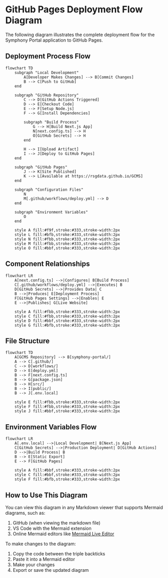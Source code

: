 # GitHub Pages Deployment Flow Diagram

The following diagram illustrates the complete deployment flow for the Symphony Portal application to GitHub Pages.

## Deployment Process Flow

```mermaid
flowchart TD
    subgraph "Local Development"
        A[Developer Makes Changes] --> B[Commit Changes]
        B --> C[Push to GitHub]
    end

    subgraph "GitHub Repository"
        C --> D[GitHub Actions Triggered]
        D --> E[Checkout Code]
        E --> F[Setup Node.js]
        F --> G[Install Dependencies]
        
        subgraph "Build Process"
            G --> H[Build Next.js App]
            N[next.config.ts] --> H
            O[GitHub Secrets] --> H
        end
        
        H --> I[Upload Artifact]
        I --> J[Deploy to GitHub Pages]
    end

    subgraph "GitHub Pages"
        J --> K[Site Published]
        K --> L[Available at https://rsgdata.github.io/GCMS]
    end

    subgraph "Configuration Files"
        N
        M[.github/workflows/deploy.yml] --> D
    end

    subgraph "Environment Variables"
        O
    end

    style A fill:#f9f,stroke:#333,stroke-width:2px
    style L fill:#bfb,stroke:#333,stroke-width:2px
    style N fill:#fbb,stroke:#333,stroke-width:2px
    style M fill:#fbb,stroke:#333,stroke-width:2px
    style O fill:#bbf,stroke:#333,stroke-width:2px
```

## Component Relationships

```mermaid
flowchart LR
    A[next.config.ts] -->|Configures| B[Build Process]
    C[.github/workflows/deploy.yml] -->|Executes| B
    D[GitHub Secrets] -->|Provides Data| C
    B -->|Produces| E[Deployment Process]
    F[GitHub Pages Settings] -->|Enables| E
    E -->|Publishes| G[Live Website]

    style A fill:#fbb,stroke:#333,stroke-width:2px
    style C fill:#fbb,stroke:#333,stroke-width:2px
    style D fill:#bbf,stroke:#333,stroke-width:2px
    style G fill:#bfb,stroke:#333,stroke-width:2px
```

## File Structure

```mermaid
flowchart TD
    A[GCMS Repository] --> B[symphony-portal/]
    A --> C[.github/]
    C --> D[workflows/]
    D --> E[deploy.yml]
    B --> F[next.config.ts]
    B --> G[package.json]
    B --> H[src/]
    B --> I[public/]
    B --> J[.env.local]

    style E fill:#fbb,stroke:#333,stroke-width:2px
    style F fill:#fbb,stroke:#333,stroke-width:2px
    style J fill:#bbf,stroke:#333,stroke-width:2px
```

## Environment Variables Flow

```mermaid
flowchart LR
    A[.env.local] -->|Local Development| B[Next.js App]
    C[GitHub Secrets] -->|Production Deployment| D[GitHub Actions]
    D -->|Build Process| B
    B --> E[Static Export]
    E --> F[GitHub Pages]

    style A fill:#bbf,stroke:#333,stroke-width:2px
    style C fill:#bbf,stroke:#333,stroke-width:2px
    style F fill:#bfb,stroke:#333,stroke-width:2px
```

## How to Use This Diagram

You can view this diagram in any Markdown viewer that supports Mermaid diagrams, such as:

1. GitHub (when viewing the markdown file)
2. VS Code with the Mermaid extension
3. Online Mermaid editors like [Mermaid Live Editor](https://mermaid.live/)

To make changes to the diagram:
1. Copy the code between the triple backticks
2. Paste it into a Mermaid editor
3. Make your changes
4. Export or save the updated diagram

